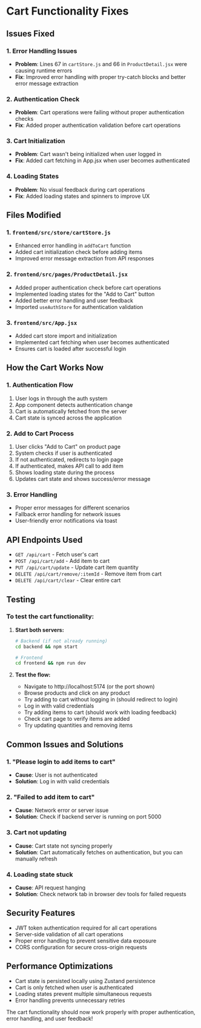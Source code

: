 # Cart Functionality Fixes

## Issues Fixed

### 1. **Error Handling Issues**
- **Problem**: Lines 67 in `cartStore.js` and 66 in `ProductDetail.jsx` were causing runtime errors
- **Fix**: Improved error handling with proper try-catch blocks and better error message extraction

### 2. **Authentication Check**
- **Problem**: Cart operations were failing without proper authentication checks
- **Fix**: Added proper authentication validation before cart operations

### 3. **Cart Initialization**
- **Problem**: Cart wasn't being initialized when user logged in
- **Fix**: Added cart fetching in App.jsx when user becomes authenticated

### 4. **Loading States**
- **Problem**: No visual feedback during cart operations
- **Fix**: Added loading states and spinners to improve UX

## Files Modified

### 1. `frontend/src/store/cartStore.js`
- Enhanced error handling in `addToCart` function
- Added cart initialization check before adding items
- Improved error message extraction from API responses

### 2. `frontend/src/pages/ProductDetail.jsx`
- Added proper authentication check before cart operations
- Implemented loading states for the "Add to Cart" button
- Added better error handling and user feedback
- Imported `useAuthStore` for authentication validation

### 3. `frontend/src/App.jsx`
- Added cart store import and initialization
- Implemented cart fetching when user becomes authenticated
- Ensures cart is loaded after successful login

## How the Cart Works Now

### 1. **Authentication Flow**
1. User logs in through the auth system
2. App component detects authentication change
3. Cart is automatically fetched from the server
4. Cart state is synced across the application

### 2. **Add to Cart Process**
1. User clicks "Add to Cart" on product page
2. System checks if user is authenticated
3. If not authenticated, redirects to login page
4. If authenticated, makes API call to add item
5. Shows loading state during the process
6. Updates cart state and shows success/error message

### 3. **Error Handling**
- Proper error messages for different scenarios
- Fallback error handling for network issues
- User-friendly error notifications via toast

## API Endpoints Used

- `GET /api/cart` - Fetch user's cart
- `POST /api/cart/add` - Add item to cart
- `PUT /api/cart/update` - Update cart item quantity
- `DELETE /api/cart/remove/:itemId` - Remove item from cart
- `DELETE /api/cart/clear` - Clear entire cart

## Testing

### To test the cart functionality:

1. **Start both servers:**
   ```bash
   # Backend (if not already running)
   cd backend && npm start
   
   # Frontend
   cd frontend && npm run dev
   ```

2. **Test the flow:**
   - Navigate to http://localhost:5174 (or the port shown)
   - Browse products and click on any product
   - Try adding to cart without logging in (should redirect to login)
   - Log in with valid credentials
   - Try adding items to cart (should work with loading feedback)
   - Check cart page to verify items are added
   - Try updating quantities and removing items

## Common Issues and Solutions

### 1. **"Please login to add items to cart"**
- **Cause**: User is not authenticated
- **Solution**: Log in with valid credentials

### 2. **"Failed to add item to cart"**
- **Cause**: Network error or server issue
- **Solution**: Check if backend server is running on port 5000

### 3. **Cart not updating**
- **Cause**: Cart state not syncing properly
- **Solution**: Cart automatically fetches on authentication, but you can manually refresh

### 4. **Loading state stuck**
- **Cause**: API request hanging
- **Solution**: Check network tab in browser dev tools for failed requests

## Security Features

- JWT token authentication required for all cart operations
- Server-side validation of all cart operations
- Proper error handling to prevent sensitive data exposure
- CORS configuration for secure cross-origin requests

## Performance Optimizations

- Cart state is persisted locally using Zustand persistence
- Cart is only fetched when user is authenticated
- Loading states prevent multiple simultaneous requests
- Error handling prevents unnecessary retries

The cart functionality should now work properly with proper authentication, error handling, and user feedback!
